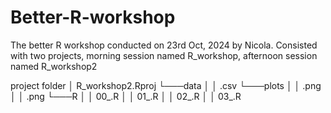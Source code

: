 # Better-R-workshop
The better R workshop conducted on 23rd Oct, 2024 by Nicola. 
Consisted with two projects, morning session named R_workshop, afternoon session named R_workshop2

project folder
│   R_workshop2.Rproj
└───data
│   │   .csv
└───plots
│   │   .png
│   │   .png
└───R
│   │   00_.R
│   │   01_.R
│   │   02_.R
│   │   03_.R
